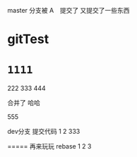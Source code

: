 master 分支被 A　提交了
又提交了一些东西
# gitTest

# `1111`
222
333
444

合并了 哈哈 

555


dev分支 提交代码
1
2
333

=====
再来玩玩 rebase
1
2
3
